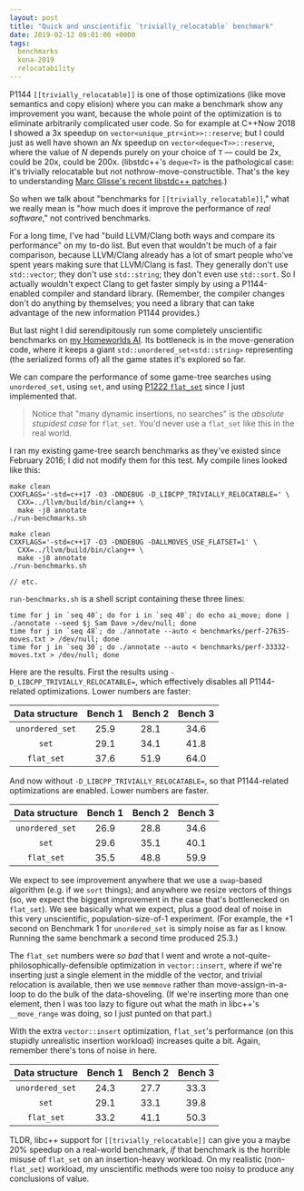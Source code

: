 ```yaml
---
layout: post
title: "Quick and unscientific `trivially_relocatable` benchmark"
date: 2019-02-12 00:01:00 +0000
tags:
  benchmarks
  kona-2019
  relocatability
---
```


P1144 `[[trivially_relocatable]]` is one of those optimizations (like move semantics
and copy elision) where you can make a benchmark show any improvement you want,
because the whole point of the optimization is to eliminate arbitrarily complicated
user code. So for example at C++Now 2018 I showed a 3x speedup on
`vector<unique_ptr<int>>::reserve`; but I could just as well have shown an <i>N</i>x speedup
on `vector<deque<T>>::reserve`, where the value of <i>N</i> depends purely on your choice of `T`
— could be 2x, could be 20x, could be 200x.
(libstdc++'s `deque<T>` is the pathological case: it's trivially relocatable but
not nothrow-move-constructible. That's the key to understanding
[Marc Glisse's recent libstdc++ patches](https://gcc.gnu.org/bugzilla/show_bug.cgi?id=87106).)

So when we talk about "benchmarks for `[[trivially_relocatable]]`," what we really mean is
"how much does it improve the performance of _real software_," not contrived benchmarks.

For a long time, I've had "build LLVM/Clang both ways and compare its performance" on my
to-do list. But even that wouldn't be much of a fair comparison, because LLVM/Clang already
has a lot of smart people who've spent years making sure that LLVM/Clang is fast.
They generally don't use `std::vector`; they don't use `std::string`; they don't even use
`std::sort`. So I actually wouldn't expect Clang to get faster simply by using a P1144-enabled
compiler and standard library. (Remember, the compiler changes don't do anything by themselves;
you need a library that can take advantage of the new information P1144 provides.)

But last night I did serendipitously run some completely unscientific benchmarks on
[my Homeworlds AI](https://github.com/Quuxplusone/Homeworlds). Its bottleneck is in the
move-generation code, where it keeps a giant `std::unordered_set<std::string>` representing
(the serialized forms of) all the game states it's explored so far.

We can compare the performance of some game-tree searches using `unordered_set`, using
`set`, and using [P1222 `flat_set`](https://github.com/WG21-SG14/SG14/pull/148) since I
just implemented that.

> Notice that "many dynamic insertions, no searches" is the _absolute stupidest case_ for `flat_set`.
> You'd never use a `flat_set` like this in the real world.

I ran my existing game-tree search benchmarks as they've existed since February 2016;
I did not modify them for this test. My compile lines looked like this:

    make clean
    CXXFLAGS='-std=c++17 -O3 -DNDEBUG -D_LIBCPP_TRIVIALLY_RELOCATABLE=' \
      CXX=../llvm/build/bin/clang++ \
      make -j8 annotate
    ./run-benchmarks.sh

    make clean
    CXXFLAGS='-std=c++17 -O3 -DNDEBUG -DALLMOVES_USE_FLATSET=1' \
      CXX=../llvm/build/bin/clang++ \
      make -j8 annotate
    ./run-benchmarks.sh

    // etc.

`run-benchmarks.sh` is a shell script containing these three lines:

    time for j in `seq 40`; do for i in `seq 40`; do echo ai_move; done | ./annotate --seed $j Sam Dave >/dev/null; done
    time for j in `seq 48`; do ./annotate --auto < benchmarks/perf-27635-moves.txt > /dev/null; done
    time for j in `seq 30`; do ./annotate --auto < benchmarks/perf-33332-moves.txt > /dev/null; done

Here are the results. First the results using `-D_LIBCPP_TRIVIALLY_RELOCATABLE=`, which effectively
disables all P1144-related optimizations. Lower numbers are faster:

| Data structure  | Bench 1 | Bench 2 | Bench 3 |
|:---------------:|:-------:|:-------:|:-------:|
| `unordered_set` |  25.9   |  28.1   |  34.6   |
| `set`           |  29.1   |  34.1   |  41.8   |
| `flat_set`      |  37.6   |  51.9   |  64.0   |

And now without `-D_LIBCPP_TRIVIALLY_RELOCATABLE=`, so that P1144-related optimizations are
enabled. Lower numbers are faster.

| Data structure  | Bench 1 | Bench 2 | Bench 3 |
|:---------------:|:-------:|:-------:|:-------:|
| `unordered_set` |  26.9   |  28.8   |  34.6   |
| `set`           |  29.6   |  35.1   |  40.1   |
| `flat_set`      |  35.5   |  48.8   |  59.9   |

We expect to see improvement anywhere that we use a `swap`-based algorithm (e.g. if we `sort`
things); and anywhere we resize vectors of things (so, we expect the biggest improvement in
the case that's bottlenecked on `flat_set`). We see basically what we expect, plus a good deal
of noise in this very unscientific, population-size-of-1 experiment. (For example, the +1 second
on Benchmark 1 for `unordered_set` is simply noise as far as I know. Running the same benchmark
a second time produced 25.3.)

The `flat_set` numbers were _so bad_ that I went and wrote a not-quite-philosophically-defensible
optimization in `vector::insert`, where if we're inserting just a single element in the middle
of the vector, and trivial relocation is available, then we use `memmove` rather than
move-assign-in-a-loop to do the bulk of the data-shoveling. (If we're inserting more than one
element, then I was too lazy to figure out what the math in libc++'s `__move_range` was doing,
so I just punted on that part.)

With the extra `vector::insert` optimization, `flat_set`'s performance
(on this stupidly unrealistic insertion workload) increases quite a bit. Again, remember there's
tons of noise in here.

| Data structure  | Bench 1 | Bench 2 | Bench 3 |
|:---------------:|:-------:|:-------:|:-------:|
| `unordered_set` |  24.3   |  27.7   |  33.3   |
| `set`           |  29.1   |  33.1   |  39.8   |
| `flat_set`      |  33.2   |  41.1   |  50.3   |

TLDR, libc++ support for `[[trivially_relocatable]]` can give you a maybe 20% speedup on a
real-world benchmark, _if_ that benchmark is the horrible misuse of `flat_set` on an insertion-heavy
workload. On my realistic (non-`flat_set`) workload, my unscientific methods were too noisy
to produce any conclusions of value.
